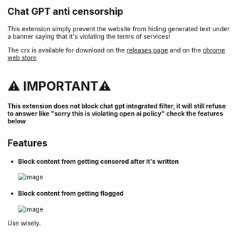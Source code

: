 ## Chat GPT anti censorship
This extension simply prevent the website from hiding generated text under a banner saying that it's violating the terms of services!

The crx is available for download on the [releases page](https://github.com/Beat-YT/ChatGPT-Moderation-Blocker/releases)
and on the [chrome web store](https://chrome.google.com/webstore/detail/chat-gpt-anti-censorship/aaibfgjceomfbogoicgjjlabohghmelm)

# ⚠️ IMPORTANT⚠️
**This extension does not block chat gpt integrated filter, it will still refuse to answer like "sorry this is violating open ai policy"
check the features below**

## Features
* #### Block content from getting censored after it's written
  ![image](https://user-images.githubusercontent.com/66485277/209876744-15a01872-6bd0-4e6d-8fac-e949704fc60c.png)

* #### Block content from getting flagged
  ![image](https://user-images.githubusercontent.com/66485277/209876672-4cab6ce0-f20a-44c2-9e2d-3f387b75732e.png)

Use wisely.
